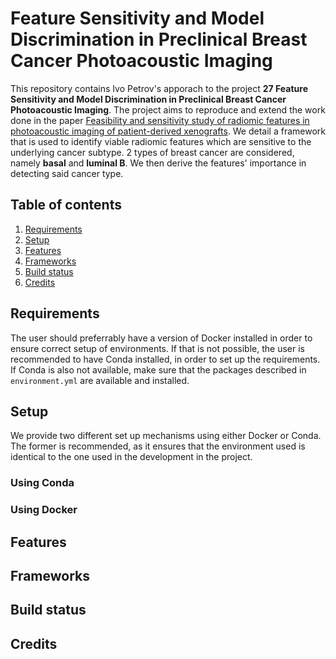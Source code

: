 # Feature Sensitivity and Model Discrimination in Preclinical Breast Cancer Photoacoustic Imaging
This repository contains Ivo Petrov's apporach to the project **27 Feature Sensitivity and Model Discrimination in Preclinical Breast Cancer Photoacoustic Imaging**. The project aims to reproduce and extend the work done in the paper <a href="https://www.nature.com/articles/s41598-022-19084-w">Feasibility and sensitivity study of radiomic features in photoacoustic imaging of patient-derived xenografts</a>. We detail a framework that is used to identify viable radiomic features which are sensitive to the underlying cancer subtype. 2 types of breast cancer are considered, namely **basal** and **luminal B**. We then derive the features' importance in detecting said cancer type.

## Table of contents
1. [Requirements](#requirements)
2. [Setup](#setup)
3. [Features](#features)
4. [Frameworks](#frameworks)
5. [Build status](#build-status)
6. [Credits](#credits)


## Requirements

The user should preferrably have a version of Docker installed in order to ensure correct setup of environments. If that is not possible, the user is recommended to have Conda installed, in order to set up the requirements. If Conda is also not available, make sure that the packages described in `environment.yml` are available and installed.

## Setup

We provide two different set up mechanisms using either Docker or Conda. The former is recommended, as it ensures that the environment used is identical to the one used in the development in the project.
### Using Conda
### Using Docker

## Features

## Frameworks

## Build status

## Credits